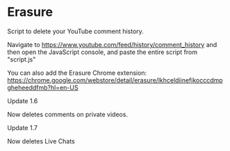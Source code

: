 # Erasure

Script to delete your YouTube comment history.

Navigate to https://www.youtube.com/feed/history/comment_history and then open
the JavaScript console, and paste the entire script from "script.js"


You can also add the Erasure Chrome extension: https://chrome.google.com/webstore/detail/erasure/lkhceldiinefjkocccdmpgheheeddfmb?hl=en-US

Update 1.6

Now deletes comments on private videos.

Update 1.7

Now deletes Live Chats
